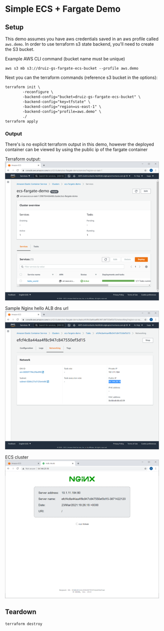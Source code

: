 # Simple ECS + Fargate Demo

## Setup

This demo assumes you have aws credentials saved in an aws profile called `aws.demo`. In order to use terraform s3 state backend, you'll need to create the S3 bucket.

Example AWS CLI command (bucket name must be unique)
```
aws s3 mb s3://druiz-gs-fargate-ecs-bucket --profile aws.demo
```

Next you can the terraform commands (reference s3 bucket in the options):

```
terraform init \
        -reconfigure \
        -backend-config="bucket=druiz-gs-fargate-ecs-bucket" \
        -backend-config="key=tfstate" \
        -backend-config="region=us-east-1" \
        -backend-config="profile=aws.demo" \
        ./
terraform apply
```

### Output

There's is no explicit terraform output in this demo, however the deployed container can be viewed by using the public ip of the fargate container

Terraform output:
![output 1](./img/ecs-fargate-demo-01.png)

Sample Nginx hello ALB dns url
![output 2](./img/ecs-fargate-demo-02.png)

ECS cluster
![output 3](./img/ecs-fargate-demo-03.png)

## Teardown

```
terraform destroy
```